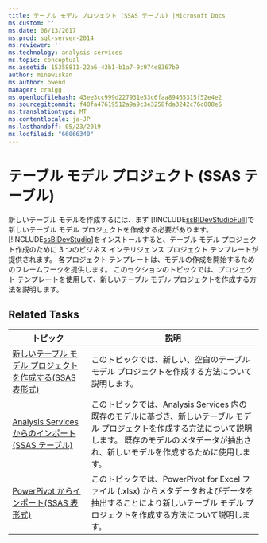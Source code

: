 ```yaml
---
title: テーブル モデル プロジェクト (SSAS テーブル) |Microsoft Docs
ms.custom: ''
ms.date: 06/13/2017
ms.prod: sql-server-2014
ms.reviewer: ''
ms.technology: analysis-services
ms.topic: conceptual
ms.assetid: 15358811-22a6-43b1-b1a7-9c974e8367b9
author: minewiskan
ms.author: owend
manager: craigg
ms.openlocfilehash: 43ee3cc999d227931e53c6faa89465315f52e4e2
ms.sourcegitcommit: f40fa47619512a9a9c3e3258fda3242c76c008e6
ms.translationtype: MT
ms.contentlocale: ja-JP
ms.lasthandoff: 05/23/2019
ms.locfileid: "66066340"
---
```

# <a name="tabular-model-projects-ssas-tabular"></a>テーブル モデル プロジェクト (SSAS テーブル)
  新しいテーブル モデルを作成するには、まず [!INCLUDE[ssBIDevStudioFull](../../includes/ssbidevstudiofull-md.md)]で新しいテーブル モデル プロジェクトを作成する必要があります。 [!INCLUDE[ssBIDevStudio](../../includes/ssbidevstudio-md.md)]をインストールすると、テーブル モデル プロジェクト作成のために 3 つのビジネス インテリジェンス プロジェクト テンプレートが提供されます。 各プロジェクト テンプレートは、モデルの作成を開始するためのフレームワークを提供します。 このセクションのトピックでは、プロジェクト テンプレートを使用して、新しいテーブル モデル プロジェクトを作成する方法を説明します。  
  
## <a name="related-tasks"></a>Related Tasks  
  
|トピック|説明|  
|-----------|-----------------|  
|[新しいテーブル モデル プロジェクトを作成する&#40;SSAS 表形式&#41;](create-a-new-tabular-model-project-analysis-services.md)|このトピックでは、新しい、空白のテーブル モデル プロジェクトを作成する方法について説明します。|  
|[Analysis Services からのインポート (SSAS テーブル)](import-from-analysis-services-ssas-tabular.md)|このトピックでは、Analysis Services 内の既存のモデルに基づき、新しいテーブル モデル プロジェクトを作成する方法について説明します。 既存のモデルのメタデータが抽出され、新しいモデルを作成するために使用します。|  
|[PowerPivot からインポート&#40;SSAS 表形式&#41;](import-from-power-pivot-ssas-tabular.md)|このトピックでは、PowerPivot for Excel ファイル (.xlsx) からメタデータおよびデータを抽出することにより新しいテーブル モデル プロジェクトを作成する方法について説明します。|  
  
  
